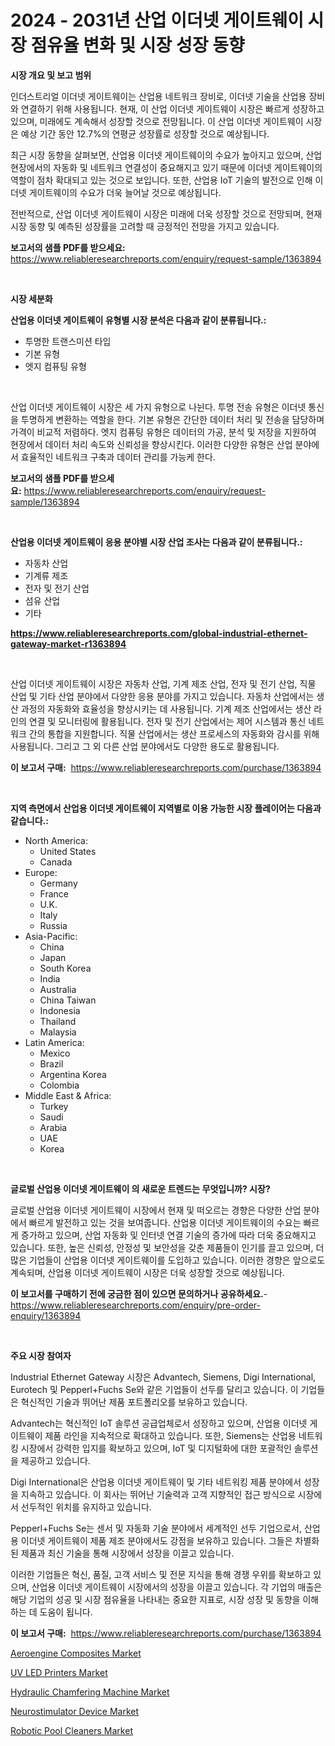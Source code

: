 <p><h1>2024 - 2031년 산업 이더넷 게이트웨이 시장 점유율 변화 및 시장 성장 동향</h1></p><p><strong>시장 개요 및 보고 범위</strong></p>
<p><p>인더스트리얼 이더넷 게이트웨이는 산업용 네트워크 장비로, 이더넷 기술을 산업용 장비와 연결하기 위해 사용됩니다. 현재, 이 산업 이더넷 게이트웨이 시장은 빠르게 성장하고 있으며, 미래에도 계속해서 성장할 것으로 전망됩니다. 이 산업 이더넷 게이트웨이 시장은 예상 기간 동안 12.7%의 연평균 성장률로 성장할 것으로 예상됩니다. </p><p>최근 시장 동향을 살펴보면, 산업용 이더넷 게이트웨이의 수요가 높아지고 있으며, 산업 현장에서의 자동화 및 네트워크 연결성이 중요해지고 있기 때문에 이더넷 게이트웨이의 역할이 점차 확대되고 있는 것으로 보입니다. 또한, 산업용 IoT 기술의 발전으로 인해 이더넷 게이트웨이의 수요가 더욱 늘어날 것으로 예상됩니다.</p><p>전반적으로, 산업 이더넷 게이트웨이 시장은 미래에 더욱 성장할 것으로 전망되며, 현재 시장 동향 및 예측된 성장률을 고려할 때 긍정적인 전망을 가지고 있습니다.</p></p>
<p><strong>보고서의 샘플 PDF를 받으세요:</strong> <a href="https://www.reliableresearchreports.com/enquiry/request-sample/1363894">https://www.reliableresearchreports.com/enquiry/request-sample/1363894</a></p>
<p>&nbsp;</p>
<p><strong>시장 세분화</strong></p>
<p><strong>산업용 이더넷 게이트웨이 유형별 시장 분석은 다음과 같이 분류됩니다.:</strong></p>
<p><ul><li>투명한 트랜스미션 타입</li><li>기본 유형</li><li>엣지 컴퓨팅 유형</li></ul></p>
<p>&nbsp;</p>
<p><p>산업 이더넷 게이트웨이 시장은 세 가지 유형으로 나뉜다. 투명 전송 유형은 이더넷 통신을 투명하게 변환하는 역할을 한다. 기본 유형은 간단한 데이터 처리 및 전송을 담당하며 가격이 비교적 저렴하다. 엣지 컴퓨팅 유형은 데이터의 가공, 분석 및 저장을 지원하여 현장에서 데이터 처리 속도와 신뢰성을 향상시킨다. 이러한 다양한 유형은 산업 분야에서 효율적인 네트워크 구축과 데이터 관리를 가능케 한다.</p></p>
<p><strong>보고서의 샘플 PDF를 받으세요:</strong>&nbsp;<a href="https://www.reliableresearchreports.com/enquiry/request-sample/1363894">https://www.reliableresearchreports.com/enquiry/request-sample/1363894</a></p>
<p>&nbsp;</p>
<p><strong> 산업용 이더넷 게이트웨이 응용 분야별 시장 산업 조사는 다음과 같이 분류됩니다.:</strong></p>
<p><ul><li>자동차 산업</li><li>기계류 제조</li><li>전자 및 전기 산업</li><li>섬유 산업</li><li>기타</li></ul></p>
<p><strong><a href="https://www.reliableresearchreports.com/global-industrial-ethernet-gateway-market-r1363894">https://www.reliableresearchreports.com/global-industrial-ethernet-gateway-market-r1363894</a></strong></p>
<p>&nbsp;</p>
<p><p>산업 이더넷 게이트웨이 시장은 자동차 산업, 기계 제조 산업, 전자 및 전기 산업, 직물 산업 및 기타 산업 분야에서 다양한 응용 분야를 가지고 있습니다. 자동차 산업에서는 생산 과정의 자동화와 효율성을 향상시키는 데 사용됩니다. 기계 제조 산업에서는 생산 라인의 연결 및 모니터링에 활용됩니다. 전자 및 전기 산업에서는 제어 시스템과 통신 네트워크 간의 통합을 지원합니다. 직물 산업에서는 생산 프로세스의 자동화와 감시를 위해 사용됩니다. 그리고 그 외 다른 산업 분야에서도 다양한 용도로 활용됩니다.</p></p>
<p><strong>이 보고서 구매:</strong>&nbsp; <a href="https://www.reliableresearchreports.com/purchase/1363894">https://www.reliableresearchreports.com/purchase/1363894</a></p>
<p>&nbsp;</p>
<p><strong>지역 측면에서 산업용 이더넷 게이트웨이 지역별로 이용 가능한 시장 플레이어는 다음과 같습니다.:</strong></p>
<p><ul>
    <li>
        North America:
        <ul>
            <li>United States</li>
            <li>Canada</li>
        </ul>
    </li>
    <li>
        Europe:
        <ul>
            <li>Germany</li>
            <li>France</li>
            <li>U.K.</li>
            <li>Italy</li>
            <li>Russia</li>
        </ul>
    </li>
    <li>
        Asia-Pacific:
        <ul>
            <li>China</li>
            <li>Japan</li>
            <li>South Korea</li>
            <li>India</li>
            <li>Australia</li>
            <li>China Taiwan</li>
            <li>Indonesia</li>
            <li>Thailand</li>
            <li>Malaysia</li>
        </ul>
    </li>
    <li>
        Latin America:
        <ul>
            <li>Mexico</li>
            <li>Brazil</li>
            <li>Argentina Korea</li>
            <li>Colombia</li>
        </ul>
    </li>
    <li>
        Middle East & Africa:
        <ul>
            <li>Turkey</li>
            <li>Saudi</li>
            <li>Arabia</li>
            <li>UAE</li>
            <li>Korea</li>
        </ul>
    </li>
    </ul></p>
<p>&nbsp;</p>
<p><strong>글로벌 산업용 이더넷 게이트웨이 의 새로운 트렌드는 무엇입니까? 시장?</strong></p>
<p><p>글로벌 산업용 이더넷 게이트웨이 시장에서 현재 및 떠오르는 경향은 다양한 산업 분야에서 빠르게 발전하고 있는 것을 보여줍니다. 산업용 이더넷 게이트웨이의 수요는 빠르게 증가하고 있으며, 산업 자동화 및 인터넷 연결 기술의 증가에 따라 더욱 중요해지고 있습니다. 또한, 높은 신뢰성, 안정성 및 보안성을 갖춘 제품들이 인기를 끌고 있으며, 더 많은 기업들이 산업용 이더넷 게이트웨이를 도입하고 있습니다. 이러한 경향은 앞으로도 계속되며, 산업용 이더넷 게이트웨이 시장은 더욱 성장할 것으로 예상됩니다.</p></p>
<p><strong>이 보고서를 구매하기 전에 궁금한 점이 있으면 문의하거나 공유하세요.</strong>- <a href="https://www.reliableresearchreports.com/enquiry/pre-order-enquiry/1363894">https://www.reliableresearchreports.com/enquiry/pre-order-enquiry/1363894</a></p>
<p>&nbsp;</p>
<p><strong>주요 시장 참여자</strong></p>
<p><p>Industrial Ethernet Gateway 시장은 Advantech, Siemens, Digi International, Eurotech 및 Pepperl+Fuchs Se와 같은 기업들이 선두를 달리고 있습니다. 이 기업들은 혁신적인 기술과 뛰어난 제품 포트폴리오를 보유하고 있습니다.</p><p>Advantech는 혁신적인 IoT 솔루션 공급업체로서 성장하고 있으며, 산업용 이더넷 게이트웨이 제품 라인을 지속적으로 확대하고 있습니다. 또한, Siemens는 산업용 네트워킹 시장에서 강력한 입지를 확보하고 있으며, IoT 및 디지털화에 대한 포괄적인 솔루션을 제공하고 있습니다.</p><p>Digi International은 산업용 이더넷 게이트웨이 및 기타 네트워킹 제품 분야에서 성장을 지속하고 있습니다. 이 회사는 뛰어난 기술력과 고객 지향적인 접근 방식으로 시장에서 선두적인 위치를 유지하고 있습니다.</p><p>Pepperl+Fuchs Se는 센서 및 자동화 기술 분야에서 세계적인 선두 기업으로서, 산업용 이더넷 게이트웨이 제품 제조 분야에서도 강점을 보유하고 있습니다. 그들은 차별화된 제품과 최신 기술을 통해 시장에서 성장을 이끌고 있습니다.</p><p>이러한 기업들은 혁신, 품질, 고객 서비스 및 전문 지식을 통해 경쟁 우위를 확보하고 있으며, 산업용 이더넷 게이트웨이 시장에서의 성장을 이끌고 있습니다. 각 기업의 매출은 해당 기업의 성공 및 시장 점유율을 나타내는 중요한 지표로, 시장 성장 및 동향을 이해하는 데 도움이 됩니다.</p></p>
<p><strong>이 보고서 구매:</strong>&nbsp;&nbsp;<a href="https://www.reliableresearchreports.com/purchase/1363894">https://www.reliableresearchreports.com/purchase/1363894</a></p>
<p><p><a href="https://issuu.com/reportprime-2/docs/aeroengine-composites-market-size-2030.pptx">Aeroengine Composites Market</a></p><p><a href="https://github.com/eeaveuhhh/Market-Research-Report-List-2/blob/main/uv-led-printers-market.md">UV LED Printers Market</a></p><p><a href="https://view.publitas.com/reportprime-1/hydraulic-chamfering-machine-market-trends-forecast-and-competitive-analysis-to-2031/">Hydraulic Chamfering Machine Market</a></p><p><a href="https://extreme-scabiosa-c81.notion.site/Neurostimulator-Device-Market-Research-Report-Its-History-and-Forecast-2024-to-2031-e9f524a239cd4483a2a40c017836ab4e">Neurostimulator Device Market</a></p><p><a href="https://github.com/khayangel/Market-Research-Report-List-3/blob/main/robotic-pool-cleaners-market.md">Robotic Pool Cleaners Market</a></p></p>